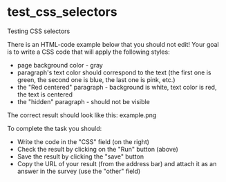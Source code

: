 # test_css_selectors
Testing CSS selectors

There is an HTML-code example below that you should not edit!
Your goal is to write a CSS code that will apply the following styles:
- page background color - gray
- paragraph's text color should correspond to the text (the first one is green, the second one is blue, the last one is pink, etc.)
- the "Red centered" paragraph - background is white, text color is red, the text is centered
- the "hidden" paragraph - should not be visible

The correct result should look like this: example.png

To complete the task you should:
- Write the code in the "CSS" field (on the right)
- Check the result by clicking on the "Run" button (above)
- Save the result by clicking the "save" button
- Copy the URL of your result (from the address bar) and attach it as an answer in the survey (use the "other" field)
